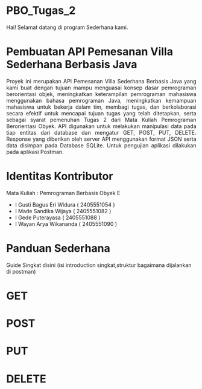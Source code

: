 # PBO_Tugas_2
Hai! Selamat datang di program Sederhana kami.

# Pembuatan API Pemesanan Villa Sederhana Berbasis Java
<div align="justify">Proyek ini merupakan API Pemesanan Villa Sederhana Berbasis Java yang kami buat dengan tujuan mampu menguasai konsep dasar pemrograman berorientasi objek, meningkatkan keterampilan pemrograman mahasiswa menggunakan bahasa pemrograman Java, meningkatkan kemampuan mahasiswa untuk bekerja dalam tim, membagi tugas, dan berkolaborasi secara efektif untuk mencapai tujuan tugas yang telah ditetapkan, serta sebagai syarat pemenuhan Tugas 2 dari Mata Kuliah Pemrograman Berorientasi Obyek. API digunakan untuk melakukan manipulasi data pada tiap entitas dari database dan mengatur GET, POST, PUT, DELETE. Response yang diberikan oleh server API menggunakan format JSON serta data disimpan pada Database SQLite. Untuk pengujian aplikasi dilakukan pada aplikasi Postman.</div>

# Identitas Kontributor
Mata Kuliah : Pemrograman Berbasis Obyek E 
- I Gusti Bagus Eri Widura  ( 2405551054 ) 
- I Made Sandika Wijaya	    ( 2405551082 ) 
- I Gede Puterayasa	        ( 2405551088 ) 
- I Wayan Arya Wikananda    ( 2405551090 )

# Panduan Sederhana
Guide Singkat disini (isi introduction singkat,struktur bagaimana dijalankan di postman)

# GET
# POST
# PUT
# DELETE
